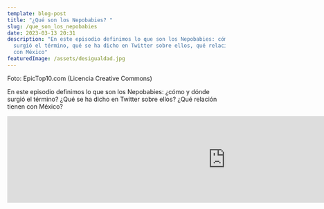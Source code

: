 ```yaml
---
template: blog-post
title: "¿Qué son los Nepobabies? "
slug: /que_son_los_nepobabies
date: 2023-03-13 20:31
description: "En este episodio definimos lo que son los Nepobabies: cómo y dónde
  surgió el término, qué se ha dicho en Twitter sobre ellos, qué relación tienen
  con México"
featuredImage: /assets/desigualdad.jpg
---
```

F﻿oto: EpicTop10.com (Licencia Creative Commons)



En este episodio definimos lo que son los Nepobabies: ¿cómo y dónde surgió el término? ¿Qué se ha dicho en Twitter sobre ellos? ¿Qué relación tienen con México?



<iframe src="https://podcasters.spotify.com/pod/show/hectorpina/embed/episodes/Qu-son-los-Nepobabies-e20uf7i" height="200px" width="200%" frameborder="0" scrolling="no"></iframe>